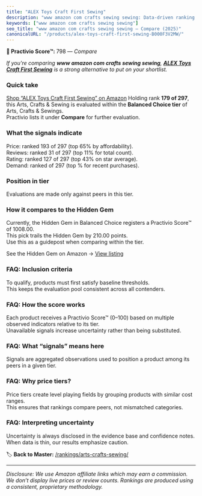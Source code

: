 ```yaml
---
title: "ALEX Toys Craft First Sewing"
description: "www amazon com crafts sewing sewing: Data-driven ranking using the Practivio Score™. Positioned by quality, value, demand, findability, momentum."
keywords: ["www amazon com crafts sewing sewing"]
seo_title: "www amazon com crafts sewing sewing — Compare (2025)"
canonicalURL: "/products/alex-toys-craft-first-sewing-B000F3V2MW/"
---
```


**🛒 Practivio Score™:** 798 — _Compare_


*If you're comparing **www amazon com crafts sewing sewing**, **[ALEX Toys Craft First Sewing](https://www.amazon.com/dp/B000F3V2MW?tag=practivio-20)** is a strong alternative to put on your shortlist.*
### Quick take
[Shop “ALEX Toys Craft First Sewing” on Amazon](https://www.amazon.com/dp/B000F3V2MW?tag=practivio-20)
Holding rank **179 of 297**, this Arts, Crafts & Sewing is evaluated within the **Balanced Choice tier** of Arts, Crafts & Sewings.  
Practivio lists it under **Compare** for further evaluation.

### What the signals indicate
Price: ranked 193 of 297 (top 65% by affordability).  
Reviews: ranked 31 of 297 (top 11% for total count).  
Rating: ranked 127 of 297 (top 43% on star average).  
Demand: ranked  of 297 (top % for recent purchases).

### Position in tier
Evaluations are made only against peers in this tier.

### How it compares to the Hidden Gem
Currently, the Hidden Gem in Balanced Choice registers a Practivio Score™ of 1008.00.  
This pick trails the Hidden Gem by 210.00 points.  
Use this as a guidepost when comparing within the tier.  

See the Hidden Gem on Amazon → [View listing](https://www.amazon.com/dp/B09XR2LHHL?tag=practivio-20)

### FAQ: Inclusion criteria
To qualify, products must first satisfy baseline thresholds.  
This keeps the evaluation pool consistent across all contenders.

### FAQ: How the score works
Each product receives a Practivio Score™ (0–100) based on multiple observed indicators relative to its tier.  
Unavailable signals increase uncertainty rather than being substituted.

### FAQ: What “signals” means here
Signals are aggregated observations used to position a product among its peers in a given tier.

### FAQ: Why price tiers?
Price tiers create level playing fields by grouping products with similar cost ranges.  
This ensures that rankings compare peers, not mismatched categories.

### FAQ: Interpreting uncertainty
Uncertainty is always disclosed in the evidence base and confidence notes.  
When data is thin, our results emphasize caution.

<!-- Missing template for Compare/CompareWithinPriceClass -->


🏷️ **Back to Master:** [/rankings/arts-crafts-sewing/](/rankings/arts-crafts-sewing/)

---
_Disclosure: We use Amazon affiliate links which may earn a commission. We don’t display live prices or review counts. Rankings are produced using a consistent, proprietary methodology._
